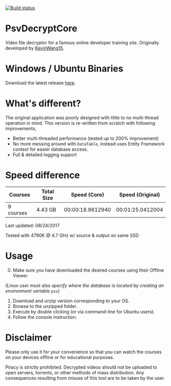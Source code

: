 [![Build status](https://ci.appveyor.com/api/projects/status/465nxgtsf4mtuay3?svg=true)](https://ci.appveyor.com/project/Still/psvdecryptcore)

# PsvDecryptCore
Video file decryptor for a famous online developer training site. Originally developed by [KevinWang15](https://github.com/KevinWang15/).

# Windows / Ubuntu Binaries
Download the latest release [here](https://ci.appveyor.com/project/Still/psvdecryptcore/build/artifacts).

# What's different?
The original application was poorly designed with little to no multi-thread operation in mind. 
This version is re-written from scratch with following improvements,

* Better multi-threaded performance (tested up to 200% improvement)
* No more messing around with `DataTable`, instead uses Entity Framework context for easier database access.
* Full & detailed logging support

# Speed difference

| Courses | Total Size | Speed (Core) | Speed (Original) |
|---------|------------|--------------|------------------|
| 9 courses | 4.43 GB | 00:00:18.9612940 | 00:01:25.0412004 |

Last updated: 08/24/2017

Tested with 4790K @ 4.7 GHz w/ source & output on same SSD

# Usage

0. Make sure you have downloaded the desired courses using their Offline Viewer.

*(Linux user must also specify where the database is located by creating an environment variable `psv`)*
1. Download and unzip version corresponding to your OS.
2. Browse to the unzipped folder.
3. Execute by double clicking (or via command-line for Ubuntu users).
4. Follow the console instruction.

# Disclaimer
Please only use it for your convenience so that you can watch the courses on your devices offline or for educational purposes.

Piracy is strictly prohibited. Decrypted videos should not be uploaded to open servers, torrents, or other methods of mass distribution. 
Any consequences resulting from misuse of this tool are to be taken by the user.
